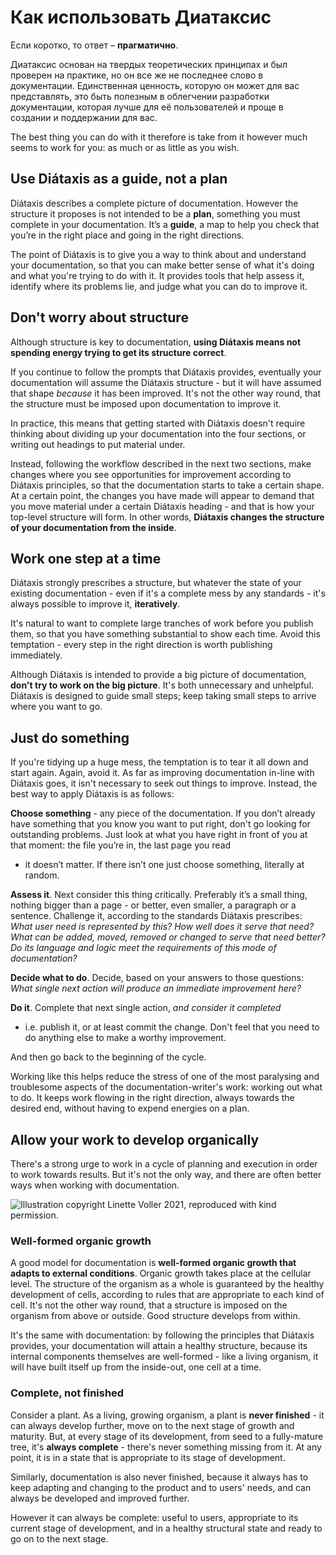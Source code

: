 # Как использовать Диатаксис

Если коротко, то ответ – **прагматично**.

Диатаксис основан на твердых теоретических принципах и был проверен на практике, но он все же не последнее слово в документации. Единственная ценность, которую он может для вас представлять, это быть полезным в облегчении разработки документации, которая лучше для её пользователей и проще в создании и поддержании для вас.

The best thing you can do with it therefore is take from it however much
seems to work for you: as much or as little as you wish.

## Use Diátaxis as a guide, not a plan

Diátaxis describes a complete picture of documentation. However the
structure it proposes is not intended to be a **plan**, something you
must complete in your documentation. It’s a **guide**, a map to help you
check that you’re in the right place and going in the right directions.

The point of Diátaxis is to give you a way to think about and understand
your documentation, so that you can make better sense of what it's doing
and what you're trying to do with it. It provides tools that help assess
it, identify where its problems lie, and judge what you can do to
improve it.

## Don't worry about structure

Although structure is key to documentation, **using Diátaxis means not
spending energy trying to get its structure correct**.

If you continue to follow the prompts that Diátaxis provides, eventually
your documentation will assume the Diátaxis structure - but it will have
assumed that shape _because_ it has been improved. It's not the other
way round, that the structure must be imposed upon documentation to
improve it.

In practice, this means that getting started with Diátaxis doesn't
require thinking about dividing up your documentation into the four
sections, or writing out headings to put material under.

Instead, following the workflow described in the next two sections, make
changes where you see opportunities for improvement according to
Diátaxis principles, so that the documentation starts to take a certain
shape. At a certain point, the changes you have made will appear to
demand that you move material under a certain Diátaxis heading - and
that is how your top-level structure will form. In other words,
**Diátaxis changes the structure of your documentation from the
inside**.

## Work one step at a time

Diátaxis strongly prescribes a structure, but whatever the state of your
existing documentation - even if it's a complete mess by any standards -
it's always possible to improve it, **iteratively**.

It's natural to want to complete large tranches of work before you
publish them, so that you have something substantial to show each time.
Avoid this temptation - every step in the right direction is worth
publishing immediately.

Although Diátaxis is intended to provide a big picture of documentation,
**don't try to work on the big picture**. It's both unnecessary and
unhelpful. Diátaxis is designed to guide small steps; keep taking small
steps to arrive where you want to go.

## Just do something

If you're tidying up a huge mess, the temptation is to tear it all down
and start again. Again, avoid it. As far as improving documentation
in-line with Diátaxis goes, it isn't necessary to seek out things to
improve. Instead, the best way to apply Diátaxis is as follows:

**Choose something** - any piece of the documentation. If you don’t
already have something that you know you want to put right, don't go
looking for outstanding problems. Just look at what you have right in
front of you at that moment: the file you’re in, the last page you read

- it doesn’t matter. If there isn’t one just choose something, literally
  at random.

**Assess it**. Next consider this thing critically. Preferably it’s a
small thing, nothing bigger than a page - or better, even smaller, a
paragraph or a sentence. Challenge it, according to the standards
Diátaxis prescribes: _What user need is represented by this? How well
does it serve that need? What can be added, moved, removed or changed to
serve that need better? Do its language and logic meet the requirements
of this mode of documentation?_

**Decide what to do**. Decide, based on your answers to those questions:
_What single next action will produce an immediate improvement here?_

**Do it**. Complete that next single action, _and consider it completed_

- i.e. publish it, or at least commit the change. Don't feel that you
  need to do anything else to make a worthy improvement.

And then go back to the beginning of the cycle.

Working like this helps reduce the stress of one of the most paralysing
and troublesome aspects of the documentation-writer's work: working out
what to do. It keeps work flowing in the right direction, always towards
the desired end, without having to expend energies on a plan.

## Allow your work to develop organically

There's a strong urge to work in a cycle of planning and execution in
order to work towards results. But it's not the only way, and there are
often better ways when working with documentation.

![Illustration copyright [Linette Voller](https://linettevoller.com)
2021, reproduced with kind
permission.](/images/always-complete.jpg%0A%20:alt:%20'')

### Well-formed organic growth

A good model for documentation is **well-formed organic growth that
adapts to external conditions**. Organic growth takes place at the
cellular level. The structure of the organism as a whole is guaranteed
by the healthy development of cells, according to rules that are
appropriate to each kind of cell. It's not the other way round, that a
structure is imposed on the organism from above or outside. Good
structure develops from within.

It's the same with documentation: by following the principles that
Diátaxis provides, your documentation will attain a healthy structure,
because its internal components themselves are well-formed - like a
living organism, it will have built itself up from the inside-out, one
cell at a time.

### Complete, not finished

Consider a plant. As a living, growing organism, a plant is **never
finished** - it can always develop further, move on to the next stage of
growth and maturity. But, at every stage of its development, from seed
to a fully-mature tree, it's **always complete** - there's never
something missing from it. At any point, it is in a state that is
appropriate to its stage of development.

Similarly, documentation is also never finished, because it always has
to keep adapting and changing to the product and to users' needs, and
can always be developed and improved further.

However it can always be complete: useful to users, appropriate to its
current stage of development, and in a healthy structural state and
ready to go on to the next stage.
